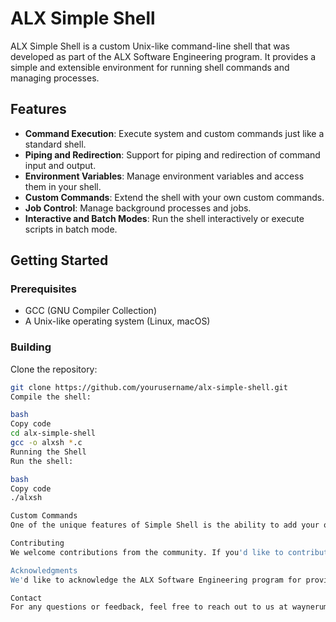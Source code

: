 # ALX Simple Shell


ALX Simple Shell is a custom Unix-like command-line shell that was developed as part of the ALX Software Engineering program. It provides a simple and extensible environment for running shell commands and managing processes.

## Features

- **Command Execution**: Execute system and custom commands just like a standard shell.
- **Piping and Redirection**: Support for piping and redirection of command input and output.
- **Environment Variables**: Manage environment variables and access them in your shell.
- **Custom Commands**: Extend the shell with your own custom commands.
- **Job Control**: Manage background processes and jobs.
- **Interactive and Batch Modes**: Run the shell interactively or execute scripts in batch mode.

## Getting Started

### Prerequisites

- GCC (GNU Compiler Collection)
- A Unix-like operating system (Linux, macOS)

### Building

Clone the repository:

```bash
git clone https://github.com/yourusername/alx-simple-shell.git
Compile the shell:

bash
Copy code
cd alx-simple-shell
gcc -o alxsh *.c
Running the Shell
Run the shell:

bash
Copy code
./alxsh

Custom Commands
One of the unique features of Simple Shell is the ability to add your own custom commands. You can extend the shell by adding new functionality to suit your needs. Check out the Custom Commands documentation for more information.

Contributing
We welcome contributions from the community. If you'd like to contribute to the project, please read our Contributing Guidelines to get started.

Acknowledgments
We'd like to acknowledge the ALX Software Engineering program for providing the opportunity to work on this project and learn about systems programming and shell development.

Contact
For any questions or feedback, feel free to reach out to us at waynerumbidzai@gmail.com
